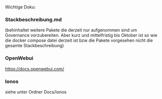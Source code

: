 Wichtige Doku:

### Stackbeschreibung.md  
(behinhaltet weitere Pakete die derzeit nur aufgenommen sind um Governance vorzubereiten. Aber kurz und mittelfristig bis Oktober ist so  wie die docker compose datei derzeit ist bzw die Pakete vorgesehen nicht die gesamte Stackbeschreibung)

### OpenWebui
https://docs.openwebui.com/

### Ionos 
siehe unter Ordner Docs/ionos
